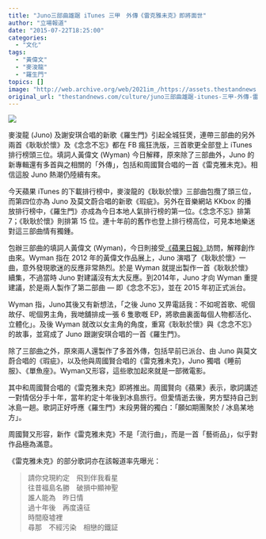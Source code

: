 ```yaml
---
title: "Juno三部曲雄踞 iTunes 三甲　外傳《雷克雅未克》即將面世"
author: "立場報道"
date: "2015-07-22T18:25:00"
categories:
  - "文化"
tags:
  - "黃偉文"
  - "麥浚龍"
  - "羅生門"
topics: []
image: "http://web.archive.org/web/2021im_/https://assets.thestandnews.com/media/photos/juno-22_moE6i.png"
original_url: "thestandnews.com/culture/juno三部曲雄踞-itunes-三甲-外傳-雷克雅未克-即將面世"
---
```

![](http://web.archive.org/web/2021im_/https://assets.thestandnews.com/media/photos/juno-22_moE6i.png)

麥浚龍 (Juno) 及謝安琪合唱的新歌《羅生門》引起全城狂煲，連帶三部曲的另外兩首《耿耿於懷》及《念念不忘》都在 FB 瘋狂洗版，三首歌更全部登上 iTunes 排行榜頭三位。填詞人黃偉文 (Wyman) 今日解釋，原來除了三部曲外，Juno 的新專輯還有多首與之相關的「外傳」，包括和周國賢合唱的一首《雷克雅未克》。相信這股 Juno 熱潮仍陸續有來。

今天蘋果 iTunes 的下載排行榜中，麥浚龍的《耿耿於懷》三部曲包攬了頭三位，而第四位亦為 Juno 及莫文蔚合唱的新歌《瑕疵》。另外在音樂網站 KKbox 的播放排行榜中，《羅生門》亦成為今日本地人氣排行榜的第一位。《念念不忘》排第 7；《耿耿於懷》則排第 15 位。連十年前的舊作也登上排行榜高位，可見本地樂迷對這三部曲情有獨鍾。

包辦三部曲的填詞人黃偉文 (Wyman)，今日則接受[《蘋果日報》](http://web.archive.org/web/20210718115554/http://hk.apple.nextmedia.com/enews/realtime/20150722/54002537)訪問，解釋創作由來。Wyman 指在 2012 年的黃偉文作品展上，Juno 演唱了《耿耿於懷》一曲，意外發現歌迷的反應非常熱烈。於是 Wyman 就提出製作一首《耿耿於懷》續集，不過當時 Juno 對建議沒有太大反應。到2014年，Juno 才向 Wyman 重提建議，於是兩人製作了第二部曲 — 即《念念不忘》，並在 2015 年初正式派台。

Wyman 指，Juno其後又有新想法，「之後 Juno 又畀電話我：不如呢首歌、呢個故仔、呢個男主角，我哋舖排成一張 6 隻歌嘅 EP，將歌曲裏面每個人物都活化、立體化」。及後 Wyman 就改以女主角的角度，重寫《耿耿於懷》與《念念不忘》的故事，並寫成了 Juno 跟謝安琪合唱的一首《羅生門》。

除了三部曲之外，原來兩人還製作了多首外傳，包括早前已派台、由 Juno 與莫文蔚合唱的《瑕疵》，以及他與周國賢合唱的《雷克雅未克》，Juno 獨唱《睡前服》、《單魚座》。Wyman又形容，這些歌加起來就是一部微電影。

其中和周國賢合唱的《雷克雅未克》即將推出。周國賢向《蘋果》表示，歌詞講述一對情侶分手十年，當年約定十年後到冰島旅行。但愛情逝去後，男方堅持自己到冰島一趟。歌詞正好呼應《羅生門》末段男聲的獨白：「願如期團聚於 / 冰島某地方」。

周國賢又形容，新作《雷克雅未克》不是「流行曲」，而是一首「藝術品」，似乎對作品極為滿意。

《雷克雅未克》的部分歌詞亦在該報道率先曝光：

> 請你兌現約定　飛到伴我看星  
> 往昔福島名勝　破損中顯神聖  
> 誰人能為　昨日情  
> 過十年後　再度遠征  
> 時間廢墟裡  
> 尋那　不經污染　相戀的鐵証
